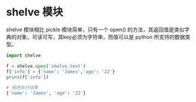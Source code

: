 # shelve 模块

shelve 模块相比 pickle 模块简单，只有一个 open() 的方法，其返回值是类似字典的对象，可读可写，其key必须为字符串，而值可以是 python 所支持的数据类型。

```python
import shelve

f = shelve.open('shelve_text')
f['info'] = {'name': 'James','age': '22'}
print(f['info'])

# 程序执行结果
{'name': 'James', 'age': '22'}
```


